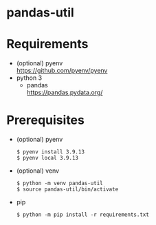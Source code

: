 pandas-util
===


# Requirements

* (optional) pyenv  
  https://github.com/pyenv/pyenv
* python 3
  * pandas  
    https://pandas.pydata.org/

# Prerequisites

 * (optional) pyenv
    ```
    $ pyenv install 3.9.13
    $ pyenv local 3.9.13
    ```
 * (optional) venv
    ```
    $ python -m venv pandas-util
    $ source pandas-util/bin/activate
    ```
 * pip
    ```
    $ python -m pip install -r requirements.txt
    ```
